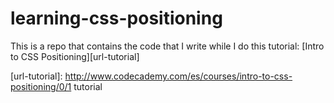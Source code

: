 learning-css-positioning
========================

This is a repo that contains the code that I write while I do this tutorial: [Intro to CSS Positioning][url-tutorial]

[url-tutorial]: http://www.codecademy.com/es/courses/intro-to-css-positioning/0/1 tutorial

